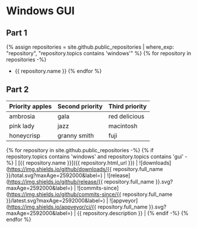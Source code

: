 # Windows GUI

## Part 1
{% assign repositories = site.github.public_repositories | where_exp: "repository", "repository.topics contains 'windows'" %}
{% for repository in repositories -%}
* {{ repository.name }}
{% endfor %}


## Part 2
| Priority apples | Second priority | Third priority |
|-------|--------|---------|
| ambrosia | gala | red delicious |
| pink lady | jazz | macintosh |
| honeycrisp | granny smith | fuji |
{% for repository in site.github.public_repositories -%}
{% if repository.topics contains 'windows' and repository.topics contains 'gui' -%}
| [{{ repository.name }}]({{ repository.html_url }}) | ![downloads](https://img.shields.io/github/downloads/{{ repository.full_name }}/total.svg?maxAge=2592000&label=) | ![release](https://img.shields.io/github/release/{{ repository.full_name }}.svg?maxAge=2592000&label=) | ![commits-since](https://img.shields.io/github/commits-since/{{ repository.full_name }}/latest.svg?maxAge=2592000&label=) | ![appveyor](https://img.shields.io/appveyor/ci/{{ repository.full_name }}.svg?maxAge=2592000&label=) | {{ repository.description }} |
{% endif -%}
{% endfor %}
